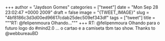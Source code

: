 
+++
author = "Jaydson Gomes"
categories = ["tweet"]
date = "Mon Sep 28 23:02:47 +0000 2009"
draft = false
image = "{TWEET_IMAGE}"
slug = "4bf8186c3d3d00ed96617cdab25dec509ef343df"
tags = ["tweet"]
title = """RT: @felipenmoura Olhando..."""
+++
RT: @felipenmoura Olhando para o futuro logo do #mind2.0 ... o cartao e a camiseta tbm tao show. Thanks to @webbureauBD
